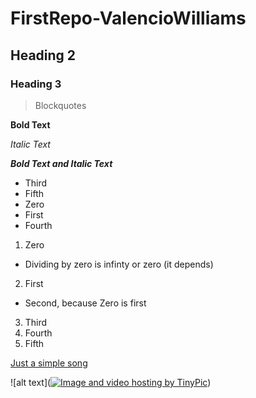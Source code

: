 # FirstRepo-ValencioWilliams
## Heading 2
### Heading 3
> Blockquotes

**Bold Text** 

*Italic Text*

**_Bold Text and Italic Text_**

* Third
* Fifth
* Zero
* First
* Fourth


1. Zero
  * Dividing by zero is infinty or zero (it depends)
2. First
  * Second, because Zero is first
3. Third
4. Fourth
5. Fifth

[Just a simple song](https://www.youtube.com/watch?v=cUbFzEMQ2Fs)

![alt text](<a href="http://tinypic.com?ref=8zdz5j" target="_blank"><img src="http://i60.tinypic.com/8zdz5j.jpg" border="0" alt="Image and video hosting by TinyPic"></a>)
